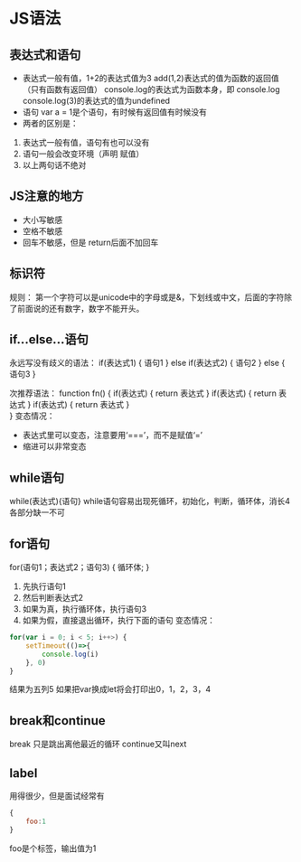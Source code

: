 # JS语法
## 表达式和语句
* 表达式一般有值，1+2的表达式值为3
   add(1,2)表达式的值为函数的返回值（只有函数有返回值）
   console.log的表达式为函数本身，即 console.log
   console.log(3)的表达式的值为undefined 
* 语句 var a = 1是个语句，有时候有返回值有时候没有
* 两者的区别是：
1. 表达式一般有值，语句有也可以没有
2. 语句一般会改变环境（声明 赋值）
3. 以上两句话不绝对
## JS注意的地方
* 大小写敏感
* 空格不敏感
* 回车不敏感，但是 return后面不加回车
## 标识符
规则： 第一个字符可以是unicode中的字母或是&，下划线或中文，后面的字符除了前面说的还有数字，数字不能开头。
## if...else...语句
永远写没有歧义的语法：
if(表达式1) {
   语句1
} else if(表达式2) {
   语句2
} else {
   语句3
}

次推荐语法：
 function fn() {
     if(表达式) {
         return 表达式
     }
     if(表达式) {
         return 表达式
     }
     if(表达式) {
         return 表达式
     }  
 }
变态情况：
* 表达式里可以变态，注意要用‘===’，而不是赋值‘=’
* 缩进可以非常变态
## while语句
while(表达式){语句} 
while语句容易出现死循环，初始化，判断，循环体，消长4各部分缺一不可
## for语句
for(语句1；表达式2；语句3) {
    循环体;
}
1. 先执行语句1 
2. 然后判断表达式2
3. 如果为真，执行循环体，执行语句3
4. 如果为假，直接退出循环，执行下面的语句
变态情况：
~~~javascript
for(var i = 0; i < 5; i++>) {
    setTimeout(()=>{
        console.log(i)
    }, 0)
}  
~~~
结果为五列5
如果把var换成let将会打印出0，1，2，3，4
## break和continue
break 只是跳出离他最近的循环
continue又叫next
## label
用得很少，但是面试经常有
~~~javascript
{
    foo:1
}
~~~
foo是个标签，输出值为1 

     